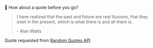 📣 How about a quote before you go?

> I have realized that the past and future are real illusions, that they exist in the present, which is what there is and all there is.
>
> <p>- Alan Watts</p>

Quote requested from [Random Quotes API](https://github.com/lukePeavey/quotable)
